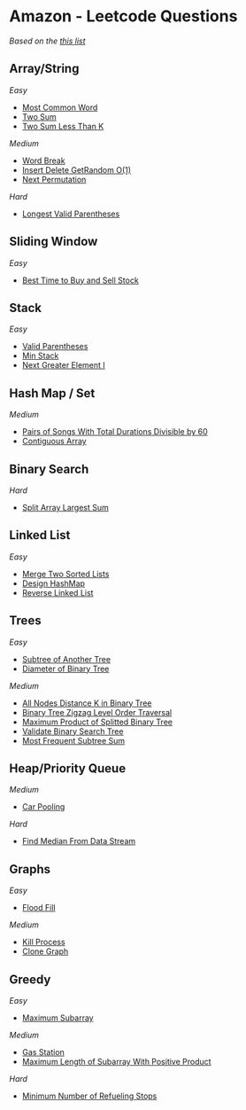 # Amazon - Leetcode Questions

_Based on the [this list](https://github.com/krishnadey30/LeetCode-Questions-CompanyWise/blob/master/amazon_1year.csv)_

## Array/String

_Easy_

- [Most Common Word](https://github.com/rugvedmhatre/algorithms-practice/blob/main/LeetCode/819-most_common_word.py)
- [Two Sum](https://github.com/rugvedmhatre/algorithms-practice/blob/main/LeetCode/1-two_sum.py)
- [Two Sum Less Than K](https://github.com/rugvedmhatre/algorithms-practice/blob/main/LeetCode/1099-two_sum_less_than_k.py)

_Medium_

- [Word Break](https://github.com/rugvedmhatre/algorithms-practice/blob/main/LeetCode/139-word_break.py)
- [Insert Delete GetRandom O(1)](https://github.com/rugvedmhatre/algorithms-practice/blob/main/LeetCode/380-insert_delete_getrandom_o1.py)
- [Next Permutation](https://github.com/rugvedmhatre/algorithms-practice/blob/main/LeetCode/31-next_permutation.py)

_Hard_

- [Longest Valid Parentheses](https://github.com/rugvedmhatre/algorithms-practice/blob/main/LeetCode/32-longest_valid_parentheses.py)

## Sliding Window

_Easy_

- [Best Time to Buy and Sell Stock](https://github.com/rugvedmhatre/algorithms-practice/blob/main/LeetCode/121-best_time_to_buy_and_sell_stock.py)

## Stack

_Easy_

- [Valid Parentheses](https://github.com/rugvedmhatre/algorithms-practice/blob/main/LeetCode/20-valid_parentheses.py)
- [Min Stack](https://github.com/rugvedmhatre/algorithms-practice/blob/main/LeetCode/155-min_stack.py)
- [Next Greater Element I](https://github.com/rugvedmhatre/algorithms-practice/blob/main/LeetCode/496-next_greater_element_i.py)

## Hash Map / Set

_Medium_

- [Pairs of Songs With Total Durations Divisible by 60](https://github.com/rugvedmhatre/algorithms-practice/blob/main/LeetCode/1010-pairs_of_songs_with_total_durations_divisible_by_60.py)
- [Contiguous Array](https://github.com/rugvedmhatre/algorithms-practice/blob/main/LeetCode/525-contiguous_array.py)

## Binary Search

_Hard_

- [Split Array Largest Sum](https://github.com/rugvedmhatre/algorithms-practice/blob/main/LeetCode/410-split_array_largest_sum.py)

## Linked List

_Easy_

- [Merge Two Sorted Lists](https://github.com/rugvedmhatre/algorithms-practice/blob/main/LeetCode/21-merge_two_sorted_lists.py)
- [Design HashMap](https://github.com/rugvedmhatre/algorithms-practice/blob/main/LeetCode/706-design_hashmap.py)
- [Reverse Linked List](https://github.com/rugvedmhatre/algorithms-practice/blob/main/LeetCode/206-reverse_linked_list.py)

## Trees

_Easy_

- [Subtree of Another Tree](https://github.com/rugvedmhatre/algorithms-practice/blob/main/LeetCode/572-subtree_of_another_tree.py)
- [Diameter of Binary Tree](https://github.com/rugvedmhatre/algorithms-practice/blob/main/LeetCode/543-diameter_of_binary_tree.py)

_Medium_

- [All Nodes Distance K in Binary Tree](https://github.com/rugvedmhatre/algorithms-practice/blob/main/LeetCode/863-all_nodes_distance_k_in_binary_tree.py)
- [Binary Tree Zigzag Level Order Traversal](https://github.com/rugvedmhatre/algorithms-practice/blob/main/LeetCode/103-binary_tree_zigzag_level_order_traversal.py)
- [Maximum Product of Splitted Binary Tree](https://github.com/rugvedmhatre/algorithms-practice/blob/main/LeetCode/1339-maximum_product_of_splitted_binary_tree.py)
- [Validate Binary Search Tree](https://github.com/rugvedmhatre/algorithms-practice/blob/main/LeetCode/98-validate_binary_search_tree.py)
- [Most Frequent Subtree Sum](https://github.com/rugvedmhatre/algorithms-practice/blob/main/LeetCode/508-most_frequent_subtree_sum.py)

## Heap/Priority Queue

_Medium_

- [Car Pooling](https://github.com/rugvedmhatre/algorithms-practice/blob/main/LeetCode/1094-car_pooling.py)

_Hard_

- [Find Median From Data Stream](https://github.com/rugvedmhatre/algorithms-practice/blob/main/LeetCode/295-find_median_from_data_stream.py)

## Graphs

_Easy_

- [Flood Fill](https://github.com/rugvedmhatre/algorithms-practice/blob/main/LeetCode/733-flood_fill.py)

_Medium_

- [Kill Process](https://github.com/rugvedmhatre/algorithms-practice/blob/main/LeetCode/582-kill_process.py)
- [Clone Graph](https://github.com/rugvedmhatre/algorithms-practice/blob/main/LeetCode/133-clone_graph.py)

## Greedy

_Easy_

- [Maximum Subarray](https://github.com/rugvedmhatre/algorithms-practice/blob/main/LeetCode/53-maximum_subarray.py)

_Medium_

- [Gas Station](https://github.com/rugvedmhatre/algorithms-practice/blob/main/LeetCode/134-gas_station.py)
- [Maximum Length of Subarray With Positive Product](https://github.com/rugvedmhatre/algorithms-practice/blob/main/LeetCode/1567-maximum_length_of_subarray_with_positive_product.py)

_Hard_

- [Minimum Number of Refueling Stops](https://github.com/rugvedmhatre/algorithms-practice/blob/main/LeetCode/871-minimum_number_of_refueling_stops.py)